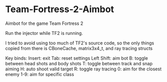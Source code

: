 # Team-Fortress-2-Aimbot
Aimbot for the game Team Fortress 2

Run the injector while TF2 is running.

I tried to avoid using too much of TF2's source code, so the only things copied from there is CBoneCache, matrix3x4_t, and ray tracing structs

Key binds:
Insert: exit
Tab: reset settings
Left Shift: aim bot
B: toggle between head shots and body shots
T: toggle between track and snap aiming
H: auto shoot valid target
R: toggle ray tracing
0: aim for the closest enemy
1-9: aim for specific class
